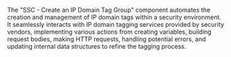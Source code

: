 The "SSC - Create an IP Domain Tag Group" component automates the creation and management of IP domain tags within a security environment. It seamlessly interacts with IP domain tagging services provided by security vendors, implementing various actions from creating variables, building request bodies, making HTTP requests, handling potential errors, and updating internal data structures to refine the tagging process.
